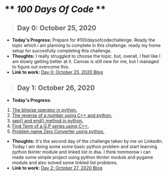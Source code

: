 # ** *100 Days Of Code* ** 
> ## **Day 0: October 25, 2020**        
* **Today's Progress:** Prepare for #100daysofcodechallenge. Ready the topic which i am planning to complete in this challenge. ready my home setup for succesfully completing this challenge. 
* **Thoughts:** I really struggled to choose the topic. but, overall, I feel like I am slowly getting better at it. Canvas is still new for me, but I managed to figure out overcome this.    
* **Link to work:** [Day 0: October 25, 2020 Blog](https://codewithbikram.blogspot.com/2020/10/ive-joined-100daysofcode-challenge-two.html)

> ## **Day 1: October 26, 2020**        
* **Today's Progress:** 
1. [The bitwise operator in python.](https://practice.geeksforgeeks.org/problems/bitwise-operators-python/0/?track=fork-python&batchId=119)  
2. [The reverse of a number using C++  and python.](https://www.codechef.com/problems/FLOW007)  
3. [sep() and end() method in python.](https://practice.geeksforgeeks.org/problems/sep-and-end-in-print/0/?track=fork-python&batchId=119)  
4. [Find Term of a G.P series using C++.](https://practice.geeksforgeeks.org/problems/series-gp4646/1)  
5. [Problem name  Zero Converter using python.](https://practice.geeksforgeeks.org/problems/zero-converter-python/1)  
* **Thoughts:** It's the second day of the challenge taken by me on LinkedIn. Today i am doing some some basic python problem and start learning python tkinter module and linked list in dsa. I think tommorow i can made some simple project using python tkinter module and pygame module and also solved some linkled list problems.   
* **Link to work:** [Day 2: October 27, 2020 Blog](https://codewithbikram.blogspot.com/2020/10/day-2-27-october-2020.html)
